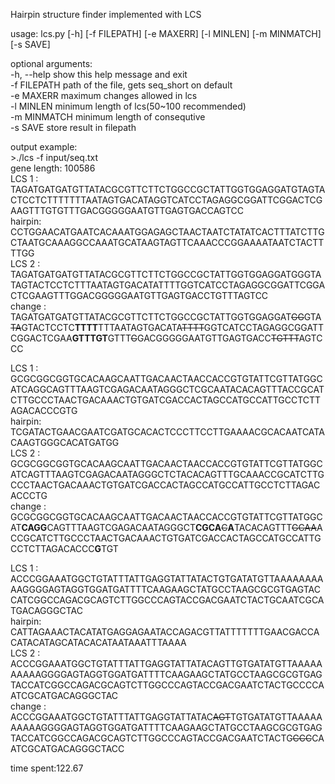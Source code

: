 Hairpin structure finder implemented with LCS  
  
usage: lcs.py [-h] [-f FILEPATH] [-e MAXERR] [-l MINLEN] [-m MINMATCH]  
              [-s SAVE]  
  
optional arguments:  
    -h, --help   show this help message and exit  
    -f FILEPATH  path of the file, gets seq_short on default  
    -e MAXERR    maximum changes allowed in lcs  
    -l MINLEN    minimum length of lcs(50~100 recommended)  
    -m MINMATCH  minimum length of consequtive  
    -s SAVE      store result in filepath  
  
output example:  
\>./lcs -f input/seq.txt  
gene length: 100586  
LCS 1  : TAGATGATGATGTTATACGCGTTCTTCTGGCCGCTATTGGTGGAGGATGTAGTACTCCTCTTTTTTTAATAGTGACATAGGTCATCCTAGAGGCGGATTCGGACTCGAAGTTTGTGTTTGACGGGGGAATGTTGAGTGACCAGTCC  
hairpin: CCTGGAACATGAATCACAAATGGAGAGCTAACTAATCTATATCACTTTATCTTGCTAATGCAAAGGCCAAATGCATAAGTAGTTCAAACCCGGAAAATAATCTACTTTTGG  
LCS 2  : TAGATGATGATGTTATACGCGTTCTTCTGGCCGCTATTGGTGGAGGATGGGTATAGTACTCCTCTTTAATAGTGACATATTTTGGTCATCCTAGAGGCGGATTCGGACTCGAAGTTTGGACGGGGGAATGTTGAGTGACCTGTTTAGTCC  
change : TAGATGATGATGTTATACGCGTTCTTCTGGCCGCTATTGGTGGAGGAT~~GG~~GTA~~TA~~GTACTCCTC**TTTT**TTTAATAGTGACATA~~TTTT~~GGTCATCCTAGAGGCGGATTCGGACTCGAA**GTTTGT**GTTT~~G~~GACGGGGGAATGTTGAGTGACC~~TGTTT~~AGTCCC  
  
LCS 1  : GCGCGGCGGTGCACAAGCAATTGACAACTAACCACCGTGTATTCGTTATGGCATCAGGCAGTTTAAGTCGAGACAATAGGGCTCGCAATACACAGTTTACCGCATCTTGCCCTAACTGACAAACTGTGATCGACCACTAGCCATGCCATTGCCTCTTAGACACCCGTG  
hairpin: TCGATACTGAACGAATCGATGCACACTCCCTTCCTTGAAAACGCACAATCATACAAGTGGGCACATGATGG  
LCS 2  : GCGCGGCGGTGCACAAGCAATTGACAACTAACCACCGTGTATTCGTTATGGCATCAGTTTAAGTCGAGACAATAGGGCTCTACACAGTTTGCAAACCGCATCTTGCCCTAACTGACAAACTGTGATCGACCACTAGCCATGCCATTGCCTCTTAGACACCCTG  
change : GCGCGGCGGTGCACAAGCAATTGACAACTAACCACCGTGTATTCGTTATGGCAT**CAGG**CAGTTTAAGTCGAGACAATAGGGCT**CGCA**~~C~~**A**TACACAGTTT~~GCAA~~ACCGCATCTTGCCCTAACTGACAAACTGTGATCGACCACTAGCCATGCCATTGCCTCTTAGACACCC**G**TGT  
  
LCS 1  : ACCCGGAAATGGCTGTATTTATTGAGGTATTATACTGTGATATGTTAAAAAAAAAAGGGGAGTAGGTGGATGATTTTCAAGAAGCTATGCCTAAGCGCGTGAGTACCATCGGCCAGACGCAGTCTTGGCCCAGTACCGACGAATCTACTGCAATCGCATGACAGGGCTAC  
hairpin: CATTAGAAACTACATATGAGGAGAATACCAGACGTTATTTTTTTGAACGACCACATACATAGCATACACATAATAAATTTAAAA  
LCS 2  : ACCCGGAAATGGCTGTATTTATTGAGGTATTATACAGTTGTGATATGTTAAAAAAAAAAGGGGAGTAGGTGGATGATTTTCAAGAAGCTATGCCTAAGCGCGTGAGTACCATCGGCCAGACGCAGTCTTGGCCCAGTACCGACGAATCTACTGCCCCAATCGCATGACAGGGCTAC  
change : ACCCGGAAATGGCTGTATTTATTGAGGTATTATAC~~AGT~~TGTGATATGTTAAAAAAAAAAGGGGAGTAGGTGGATGATTTTCAAGAAGCTATGCCTAAGCGCGTGAGTACCATCGGCCAGACGCAGTCTTGGCCCAGTACCGACGAATCTACTG~~CCC~~CAATCGCATGACAGGGCTACC  
  
time spent:122.67      
